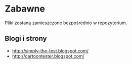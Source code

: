 # Zabawne
Pliki zostaną zamieszczone bezpośrednio w repozytorium.

## Blogi i strony
* http://simply-the-test.blogspot.com/
* http://cartoontester.blogspot.com/
